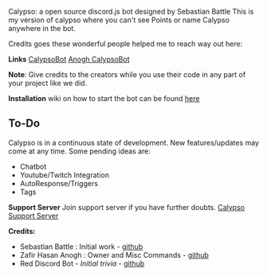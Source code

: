 Calypso: a open source discord.js bot designed by Sebastian Battle 
This is my version of calypso where you can't see Points or name Calypso anywhere in the bot. 

Credits goes these wonderful people helped me to reach way out here: 

**Links**
[CalypsoBot](https://github.com/sabattle/CalypsoBot)
[Anogh CalypsoBot](https://github.com/Anogh297/CalypsoBot)

__Note__: Give credits to the creators while you use their code in any part of your project like we did. 

**Installation**
wiki on how to start the bot can be found [here](https://github.com/sabattle/CalypsoBot#installation)

## To-Do

Calypso is in a continuous state of development. New features/updates may come at any time. Some pending ideas are:

  * Chatbot
  * Youtube/Twitch Integration
  * AutoResponse/Triggers
  * Tags 

**Support Server**
Join support server if you have further doubts. [Calypso Support Server](https://discord.gg/pnYVdut)

**Credits:**
- Sebastian Battle : Initial work - [github](https://github.com/sabattle)
- Zafir Hasan Anogh : Owner and Misc Commands - [github](https://github.com/Anogh297) 
- Red Discord Bot - *Initial trivia* - [github](https://github.com/Cog-Creators/Red-DiscordBot/blob/V3/develop/README.md#join-the-community)
